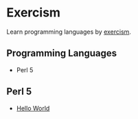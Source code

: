 # Exercism

Learn programming languages by [exercism](https://exercism.io/).

## Programming Languages

- Perl 5

## Perl 5

- [Hello World](./perl5/hello-world)

